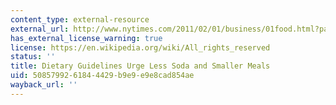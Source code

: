 ```yaml
---
content_type: external-resource
external_url: http://www.nytimes.com/2011/02/01/business/01food.html?pagewanted=all
has_external_license_warning: true
license: https://en.wikipedia.org/wiki/All_rights_reserved
status: ''
title: Dietary Guidelines Urge Less Soda and Smaller Meals
uid: 50857992-6184-4429-b9e9-e9e8cad854ae
wayback_url: ''
---
```

